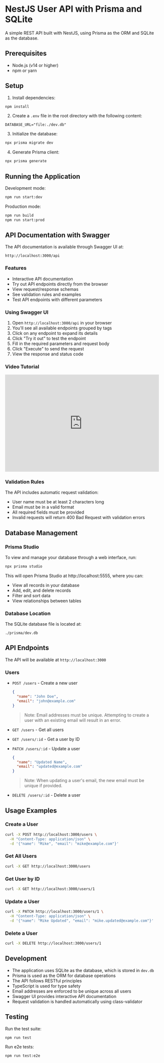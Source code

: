 # NestJS User API with Prisma and SQLite

A simple REST API built with NestJS, using Prisma as the ORM and SQLite as the database.

## Prerequisites

- Node.js (v14 or higher)
- npm or yarn

## Setup

1. Install dependencies:
```bash
npm install
```

2. Create a `.env` file in the root directory with the following content:
```
DATABASE_URL="file:./dev.db"
```

3. Initialize the database:
```bash
npx prisma migrate dev
```

4. Generate Prisma client:
```bash
npx prisma generate
```

## Running the Application

Development mode:
```bash
npm run start:dev
```

Production mode:
```bash
npm run build
npm run start:prod
```

## API Documentation with Swagger

The API documentation is available through Swagger UI at:
```
http://localhost:3000/api
```

### Features
- Interactive API documentation
- Try out API endpoints directly from the browser
- View request/response schemas
- See validation rules and examples
- Test API endpoints with different parameters

### Using Swagger UI
1. Open `http://localhost:3000/api` in your browser
2. You'll see all available endpoints grouped by tags
3. Click on any endpoint to expand its details
4. Click "Try it out" to test the endpoint
5. Fill in the required parameters and request body
6. Click "Execute" to send the request
7. View the response and status code

### Video Tutorial
<div style="position: relative; padding-bottom: 63.010501750291716%; height: 0;"><iframe src="https://www.loom.com/embed/ef99ce61f136453cb59c12002624f2ff?sid=5224b24c-742a-47a2-85c4-945418316135" frameborder="0" webkitallowfullscreen mozallowfullscreen allowfullscreen style="position: absolute; top: 0; left: 0; width: 100%; height: 100%;"></iframe></div>

### Validation Rules
The API includes automatic request validation:
- User name must be at least 2 characters long
- Email must be in a valid format
- All required fields must be provided
- Invalid requests will return 400 Bad Request with validation errors

## Database Management

### Prisma Studio
To view and manage your database through a web interface, run:
```bash
npx prisma studio
```
This will open Prisma Studio at http://localhost:5555, where you can:
- View all records in your database
- Add, edit, and delete records
- Filter and sort data
- View relationships between tables

### Database Location
The SQLite database file is located at:
```
./prisma/dev.db
```

## API Endpoints

The API will be available at `http://localhost:3000`

### Users

- `POST /users` - Create a new user
  ```json
  {
    "name": "John Doe",
    "email": "john@example.com"
  }
  ```
  > Note: Email addresses must be unique. Attempting to create a user with an existing email will result in an error.

- `GET /users` - Get all users

- `GET /users/:id` - Get a user by ID

- `PATCH /users/:id` - Update a user
  ```json
  {
    "name": "Updated Name",
    "email": "updated@example.com"
  }
  ```
  > Note: When updating a user's email, the new email must be unique if provided.

- `DELETE /users/:id` - Delete a user

## Usage Examples

### Create a User
```bash
curl -X POST http://localhost:3000/users \
  -H "Content-Type: application/json" \
  -d '{"name": "Mike", "email": "mike@example.com"}'
```

### Get All Users
```bash
curl -X GET http://localhost:3000/users
```

### Get User by ID
```bash
curl -X GET http://localhost:3000/users/1
```

### Update a User
```bash
curl -X PATCH http://localhost:3000/users/1 \
  -H "Content-Type: application/json" \
  -d '{"name": "Mike Updated", "email": "mike.updated@example.com"}'
```

### Delete a User
```bash
curl -X DELETE http://localhost:3000/users/1
```

## Development

- The application uses SQLite as the database, which is stored in `dev.db`
- Prisma is used as the ORM for database operations
- The API follows RESTful principles
- TypeScript is used for type safety
- Email addresses are enforced to be unique across all users
- Swagger UI provides interactive API documentation
- Request validation is handled automatically using class-validator

## Testing

Run the test suite:
```bash
npm run test
```

Run e2e tests:
```bash
npm run test:e2e
```
